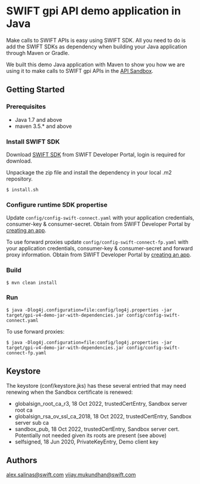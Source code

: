 # SWIFT gpi API demo application in Java

Make calls to SWIFT APIs is easy using SWIFT SDK. All you need to do is add the SWIFT SDKs as dependency when building your Java application through Maven or Gradle.

We built this demo Java application with Maven to show you how we are using it to make calls to SWIFT gpi APIs in the [API Sandbox](https://developer.swift.com/reference#gsg).


## Getting Started ##

### Prerequisites ###
* Java 1.7 and above
* maven 3.5.* and above

### Install SWIFT SDK ###

Download [SWIFT SDK](https://developer.swift.com/swift-sdk) from SWIFT Developer Portal, login is required for download.

Unpackage the zip file and install the dependency in your local .m2 repository.

```
$ install.sh
```

### Configure runtime SDK propertise ###

Update ```config/config-swift-connect.yaml``` with your application credentials, consumer-key & consumer-secret. Obtain from SWIFT Developer Portal by [creating an app](https://developer.swift.com/reference#sandbox-getting-started).

To use forward proxies update ```config/config-swift-connect-fp.yaml``` with your application credentials, consumer-key & consumer-secret and forward proxy information. Obtain from SWIFT Developer Portal by [creating an app](https://developer.swift.com/reference#sandbox-getting-started).

### Build ###

```
$ mvn clean install
```

### Run ###

```
$ java -Dlog4j.configuration=file:config/log4j.properties -jar target/gpi-v4-demo-jar-with-dependencies.jar config/config-swift-connect.yaml

```
To use forward proxies:
```
$ java -Dlog4j.configuration=file:config/log4j.properties -jar target/gpi-v4-demo-jar-with-dependencies.jar config/config-swift-connect-fp.yaml

```

## Keystore
The keystore (conf/keystore.jks) has these several entried that may need renewing when the Sandbox certificate is renewed:
- globalsign_root_ca_r3, 18 Oct 2022, trustedCertEntry, Sandbox server root ca
- globalsign_rsa_ov_ssl_ca_2018, 18 Oct 2022, trustedCertEntry, Sandbox server sub ca
- sandbox_pub, 18 Oct 2022, trustedCertEntry, Sandbox server cert. Potentially not needed given its roots are present (see above)
- selfsigned, 18 Jun 2020, PrivateKeyEntry, Demo client key

## Authors
alex.salinas@swift.com
vijay.mukundhan@swift.com
